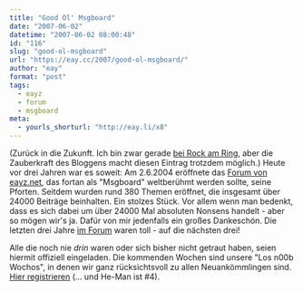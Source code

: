 ```yaml
---
title: "Good Ol' Msgboard"
date: "2007-06-02"
datetime: "2007-06-02 08:00:48"
id: "116"
slug: "good-ol-msgboard"
url: "https://eay.cc/2007/good-ol-msgboard/"
author: "eay"
format: "post"
tags:
  - eayz
  - forum
  - msgboard
meta:
  - yourls_shorturl: "http://eay.li/x8"
---
```


(Zurück in die Zukunft. Ich bin zwar gerade [bei Rock am Ring](//eay.cc/2007/rockender-ring-ich-komme/), aber die Zauberkraft des Bloggens macht diesen Eintrag trotzdem möglich.) Heute vor drei Jahren war es soweit: Am 2.6.2004 eröffnete das [Forum von eayz.net](http://eay.cc/board/), das fortan als "Msgboard" weltberühmt werden sollte, seine Pforten. Seitdem wurden rund 380 Themen eröffnet, die insgesamt über 24000 Beiträge beinhalten. Ein stolzes Stück. Vor allem wenn man bedenkt, dass es sich dabei um über 24000 Mal absoluten Nonsens handelt - aber so mögen wir's ja. Dafür von mir jedenfalls ein großes Dankeschön. Die letzten drei Jahre [im Forum](http://eay.cc/board/) waren toll - auf die nächsten drei!

Alle die noch nie _drin_ waren oder sich bisher nicht getraut haben, seien hiermit offiziell eingeladen. Die kommenden Wochen sind unsere "Los n00b Wochos", in denen wir ganz rücksichtsvoll zu allen Neuankömmlingen sind. [Hier registrieren](http://eay.cc/board/register.php?f=1) (... und He-Man ist #4).
